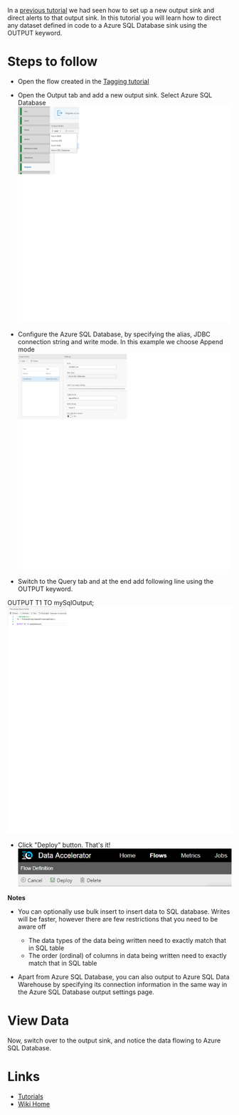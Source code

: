 In a [previous tutorial](Set-up-new-outputs) we had seen how to set up a new output sink and direct alerts to that output sink. In this tutorial you will learn how to direct any dataset defined in code to a Azure SQL Database sink using the OUTPUT keyword. 

# Steps to follow
* Open the flow created in the [Tagging tutorial](Tagging-simple-rules)

* Open the Output tab and add a new output sink. Select Azure SQL Database<br/>
![New Rule](./tutorials/images/sqlOuputSelection.png)<br/>

* Configure the Azure SQL Database, by specifying the alias, JDBC connection string and write mode. In this example we choose Append mode <br/>
![New Rule](./tutorials/images/sqlOutputConfig.png)<br/>

* Switch to the Query tab and at the end add following line using the OUTPUT keyword.<br/>

OUTPUT T1 TO mySqlOutput; <br/>
![New Output](./tutorials/images/simpleruleSqlOut.png)<br/>

* Click "Deploy" button. That's it! <br/>
 ![Deploy](./tutorials/images/Deploy.PNG)

**Notes**
- You can optionally use bulk insert to insert data to SQL database. Writes will be faster, however there are few restrictions that you need to be aware off
  - The data types of the data being written need to exactly match that in SQL table
  - The order (ordinal) of columns in data being written need to exactly match that in SQL table

- Apart from Azure SQL Database, you can also output to Azure SQL Data Warehouse by specifying its connection information in the same way in the Azure SQL Database output settings page. 

# View Data
Now, switch over to the output sink, and notice the data flowing to Azure SQL Database. 

# Links
* [Tutorials](Tutorials)
* [Wiki Home](Home) 

